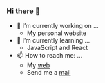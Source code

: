 ### Hi there 👋

- 🔭 I’m currently working on ...
  - My personal website
- 🌱 I’m currently learning ...
  - JavaScript and React
- 📫 How to reach me: ...
  - My [web](https://rubenmate.com)
  - Send me a [mail](mailto:conotacto@rubenmate.com)
  <!--
      **rubenmate/rubenmate** is a ✨ _special_ ✨ repository because its `README.md` (this file) appears on your GitHub profile.

Here are some ideas to get you started:

- 🔭 I’m currently working on ...
- 🌱 I’m currently learning ...
- 👯 I’m looking to collaborate on ...
- 🤔 I’m looking for help with ...
- 💬 Ask me about ...
- 📫 How to reach me: ...
- 😄 Pronouns: ...
- ⚡ Fun fact: ...
  -->
